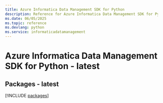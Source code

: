 ```yaml
---
title: Azure Informatica Data Management SDK for Python
description: Reference for Azure Informatica Data Management SDK for Python
ms.date: 06/05/2025
ms.topic: reference
ms.devlang: python
ms.service: informaticadatamanagement
---
```

# Azure Informatica Data Management SDK for Python - latest
## Packages - latest
[!INCLUDE [packages](informatica-data-management-index.md)]